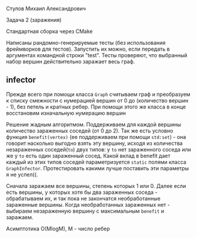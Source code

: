 Стулов Михаил Александрович

Задача 2 (заражения)

Cтандартная сборка через CMake

Написаны рандомно-генерируемые тесты (без использования фреймворков для тестов). 
Запустить их можно, если передать в аргументах командной строки "test".
Тесты проверяют, что выбранный набор вершин действительно заражает весь граф.

## infector

Прежде всего при помощи класса `Graph` считываем граф и преобразуем к списку смежности 
с нумерацией вершин от 0 до (количество вершин - 1), без петель и кратных ребер.
При помощи этого же класса в конце восстановим изначальную нумерацию вершин

Решение жадным алгоритмом.
Поддерживаем для каждой вершины количество зараженных соседей (от 0 до 2).
Так же есть условно функция `benefit(vertex)` (ее поддерживаем при помощи `std:set`) - она говорит насколько выгодно взять эту вершину, 
исходя из количества незараженных соседей(`to`) двух типов: 
у `to` нет зараженного соседа или же у `to` есть один зараженный сосед.
Какой вклад в benefit дает каждый из этих типов соседей параметризуется `static` полями класса `GraphInfector`.
Протестировать какими лучше поставить эти параметры я не успел((.

Сначала заражаем все вершины, степень которых 1 или 0. 
Далее если есть вершины, у которых хотя бы два зараженных соседа - 
обрабатываем их, и так пока не закончатся необработанные зараженные вершины. 
Когда необработанных зараженных нет - выбираем незараженную вершину с максимальным `benefit` и заражаем.

Асимптотика O(MlogM), M - число ребер
